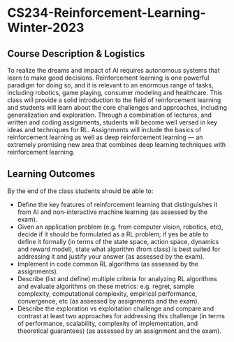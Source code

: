 # CS234-Reinforcement-Learning-Winter-2023
## Course Description & Logistics
To realize the dreams and impact of AI requires autonomous systems that learn to make good decisions. Reinforcement learning is one powerful paradigm for doing so, and it is relevant to an enormous range of tasks, including robotics, game playing, consumer modeling and healthcare. This class will provide a solid introduction to the field of reinforcement learning and students will learn about the core challenges and approaches, including generalization and exploration. Through a combination of lectures, and written and coding assignments, students will become well versed in key ideas and techniques for RL. Assignments will include the basics of reinforcement learning as well as deep reinforcement learning — an extremely promising new area that combines deep learning techniques with reinforcement learning.
## Learning Outcomes
By the end of the class students should be able to:
- Define the key features of reinforcement learning that distinguishes it from AI and non-interactive machine learning (as assessed by the exam).
- Given an application problem (e.g. from computer vision, robotics, etc), decide if it should be formulated as a RL problem; if yes be able to define it formally (in terms of the state space, action space, dynamics and reward model), state what algorithm (from class) is best suited for addressing it and justify your answer (as assessed by the exam).
- Implement in code common RL algorithms (as assessed by the assignments).
- Describe (list and define) multiple criteria for analyzing RL algorithms and evaluate algorithms on these metrics: e.g. regret, sample complexity, computational complexity, empirical performance, convergence, etc (as assessed by assignments and the exam).
- Describe the exploration vs exploitation challenge and compare and contrast at least two approaches for addressing this challenge (in terms of performance, scalability, complexity of implementation, and theoretical guarantees) (as assessed by an assignment and the exam). 

